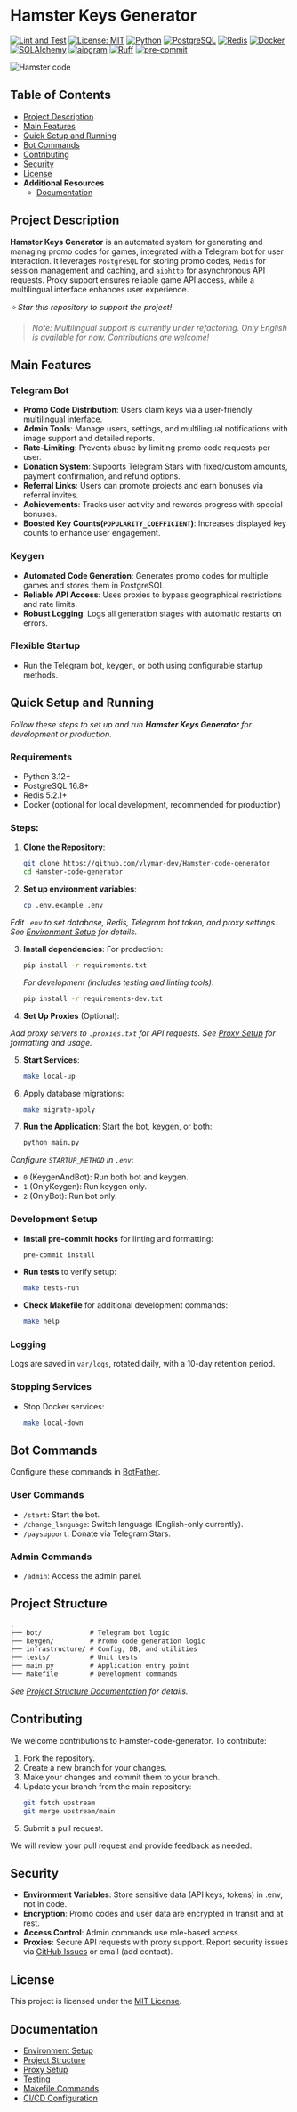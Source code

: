 # Hamster Keys Generator

[![Lint and Test](https://github.com/vlymar-dev/Hamster-code-generator/actions/workflows/lint-and-test.yaml/badge.svg)](https://github.com/vlymar-dev/Hamster-code-generator/actions/workflows/lint-and-test.yaml)
[![License: MIT](https://img.shields.io/badge/License-MIT-yellow.svg)](https://opensource.org/licenses/MIT)
[![Python](https://img.shields.io/badge/Python-3.12.5-3776AB?style=flat&logo=Python&logoColor=yellow)](https://www.python.org/)
[![PostgreSQL](https://img.shields.io/badge/PostgreSQL-16.8-336791?style=flat&logo=PostgreSQL&logoColor=white)](https://www.postgresql.org/)
[![Redis](https://img.shields.io/badge/Redis-5.2.1-DC382D?style=flat&logo=Redis&logoColor=white)](https://redis.io/)
[![Docker](https://img.shields.io/badge/Docker-24.0-2496ED?style=flat&logo=Docker&logoColor=white)](https://www.docker.com/)
[![SQLAlchemy](https://img.shields.io/badge/SQLAlchemy-2.0-D71F00?style=flat&logo=sqlalchemy&logoColor=white)](https://www.sqlalchemy.org/)
[![aiogram](https://img.shields.io/badge/aiogram-3.10.0-3776AB?style=flat&logo=telegram&logoColor=white)](https://aiogram.dev/)
[![Ruff](https://img.shields.io/endpoint?url=https://raw.githubusercontent.com/astral-sh/ruff/main/assets/badge/v2.json)](https://github.com/astral-sh/ruff)
[![pre-commit](https://img.shields.io/badge/pre--commit-enabled-brightgreen?logo=pre-commit)](https://github.com/pre-commit/pre-commit)


![Hamster code](./static/image.png)

## Table of Contents
- [Project Description](#project-description)
- [Main Features](#main-features)
- [Quick Setup and Running](#quick-setup-and-running)
- [Bot Commands](#bot-commands)
- [Contributing](#contributing)
- [Security](#security)
- [License](#license)
- **Additional Resources**
  - [Documentation](#documentation)


## Project Description

**Hamster Keys Generator** is an automated system for generating and managing promo codes for games,
integrated with a Telegram bot for user interaction. It leverages `PostgreSQL` for storing promo codes,
`Redis` for session management and caching, and `aiohttp` for asynchronous API requests.
Proxy support ensures reliable game API access, while a multilingual interface enhances user experience.

*⭐ Star this repository to support the project!*
> *Note: Multilingual support is currently under refactoring. Only English is available for now. Contributions are welcome!*

## Main Features

### Telegram Bot
- **Promo Code Distribution**: Users claim keys via a user-friendly multilingual interface.
- **Admin Tools**: Manage users, settings, and multilingual notifications with image support and detailed reports.
- **Rate-Limiting**: Prevents abuse by limiting promo code requests per user.
- **Donation System**: Supports Telegram Stars with fixed/custom amounts, payment confirmation, and refund options.
- **Referral Links**: Users can promote projects and earn bonuses via referral invites.
- **Achievements**: Tracks user activity and rewards progress with special bonuses.
- **Boosted Key Counts(`POPULARITY_COEFFICIENT`)**: Increases displayed key counts to enhance user engagement.


### Keygen
- **Automated Code Generation**: Generates promo codes for multiple games and stores them in PostgreSQL.
- **Reliable API Access**: Uses proxies to bypass geographical restrictions and rate limits.
- **Robust Logging**: Logs all generation stages with automatic restarts on errors.

### Flexible Startup
- Run the Telegram bot, keygen, or both using configurable startup methods.


## Quick Setup and Running
*Follow these steps to set up and run **Hamster Keys Generator** for development or production.*

### Requirements
- Python 3.12+
- PostgreSQL 16.8+
- Redis 5.2.1+
- Docker (optional for local development, recommended for production)

### Steps:
1. **Clone the Repository**:
    ```sh
    git clone https://github.com/vlymar-dev/Hamster-code-generator
    cd Hamster-code-generator

2. **Set up environment variables**:
    ```sh
    cp .env.example .env

*Edit `.env` to set database, Redis, Telegram bot token, and proxy settings. See [Environment Setup](docs/ENV_SETUP.md) for details.*

3. **Install dependencies**:
    For production:
   ```sh
   pip install -r requirements.txt
   ```
   *For development (includes testing and linting tools)*:
   ```sh
   pip install -r requirements-dev.txt
   ```

4. **Set Up Proxies** (Optional):

*Add proxy servers to `.proxies.txt` for API requests. See [Proxy Setup](docs/PROXIES.md) for formatting and usage.*

5. **Start Services**:
    ```sh
    make local-up
    ```

6. Apply database migrations:
    ```sh
    make migrate-apply

7. **Run the Application**:
Start the bot, keygen, or both:
    ```sh
    python main.py
    ```
*Configure `STARTUP_METHOD` in `.env`*:
- `0` (KeygenAndBot): Run both bot and keygen.
- `1` (OnlyKeygen): Run keygen only.
- `2` (OnlyBot): Run bot only.


### Development Setup
- **Install pre-commit hooks** for linting and formatting:
    ```sh
    pre-commit install
    ```

- **Run tests** to verify setup:
  ```sh
  make tests-run
  ```

- **Check Makefile** for additional development commands:
  ```sh
  make help
  ```

### Logging
Logs are saved in `var/logs`, rotated daily, with a 10-day retention period.

### Stopping Services
- Stop Docker services:
    ```sh
    make local-down
    ```

## Bot Commands
Configure these commands in [BotFather](https://t.me/BotFather).

### User Commands
- `/start`: Start the bot.
- `/change_language`: Switch language (English-only currently).
- `/paysupport`: Donate via Telegram Stars.

### Admin Commands
- `/admin`: Access the admin panel.


## Project Structure
  ```cmd
  .
  ├── bot/            # Telegram bot logic
  ├── keygen/         # Promo code generation logic
  ├── infrastructure/ # Config, DB, and utilities
  ├── tests/          # Unit tests
  ├── main.py         # Application entry point
  └── Makefile        # Development commands
  ```
*See [Project Structure Documentation](docs/PROJECT_STRUCTURE.md) for details.*

## Contributing
We welcome contributions to Hamster-code-generator. To contribute:

1. Fork the repository.
2. Create a new branch for your changes.
3. Make your changes and commit them to your branch.
4. Update your branch from the main repository:
    ```sh
    git fetch upstream
    git merge upstream/main
    ```
5. Submit a pull request.

We will review your pull request and provide feedback as needed.

## Security
- **Environment Variables**: Store sensitive data (API keys, tokens) in .env, not in code.
- **Encryption**: Promo codes and user data are encrypted in transit and at rest.
- **Access Control**: Admin commands use role-based access.
- **Proxies**: Secure API requests with proxy support.
Report security issues via [GitHub Issues](https://github.com/dev-lymar/Hamster-code-generator/issues) or email (add contact).


## License
This project is licensed under the [MIT License](LICENSE).

## Documentation
- [Environment Setup](docs/ENV_SETUP.md)
- [Project Structure](docs/PROJECT_STRUCTURE.md)
- [Proxy Setup](docs/PROXIES.md)
- [Testing](docs/TESTING.md)
- [Makefile Commands](docs/MAKEFILE.md)
- [CI/CD Configuration](docs/CICD.md)
